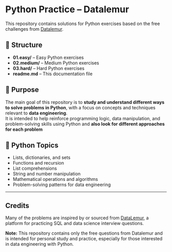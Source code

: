 # Python Practice – Datalemur

This repository contains solutions for Python exercises based on the free challenges from [Datalemur](https://datalemur.com/).

## 📁 Structure

- **01.easy/** – Easy Python exercises
- **02.medium/** – Medium Python exercises
- **03.hard/** – Hard Python exercises
- **readme.md** – This documentation file

## 🚀 Purpose

The main goal of this repository is to **study and understand different ways to solve problems in Python**, with a focus on concepts and techniques relevant to **data engineering**.  
It is intended to help reinforce programming logic, data manipulation, and problem-solving skills using Python and **also look for different approaches for each problem**

## 🐍 Python Topics

- Lists, dictionaries, and sets
- Functions and recursion
- List comprehensions
- String and number manipulation
- Mathematical operations and algorithms
- Problem-solving patterns for data engineering

---

## Credits

Many of the problems are inspired by or sourced from [DataLemur](https://datalemur.com/), a platform for practicing SQL and data science interview questions.


**Note:** This repository contains only the free questions from Datalemur and is intended for personal study and practice, especially for those interested in data engineering with Python.